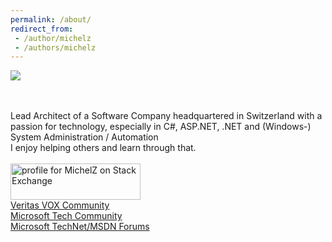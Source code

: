 ```yaml
---
permalink: /about/
redirect_from:
 - /author/michelz
 - /authors/michelz
---
```

<img src="https://www.gravatar.com/avatar/a2ba30975134053b3baf7b8e3dd82499?s=128" /><br />
<a href="https://twitter.com/MichelZ82" target="_blank"><i class="fa fa-twitter-square" aria-hidden="true" style="font-size: 200%; padding-right: 20px;"></i></a> <a href="https://www.linkedin.com/in/michelzehnder" target="_blank"><i class="fa fa-linkedin-square" aria-hidden="true" style="font-size: 200%; padding-right: 20px;"></i></a> <a href="https://www.github.com/michelz" target="_blank"><i class="fa fa-github-square" aria-hidden="true" style="font-size: 200%;"></i></a> <br />

Lead Architect of a Software Company headquartered in Switzerland with a passion for technology, especially in C#, ASP.NET, .NET and (Windows-) System Administration / Automation <br />
I enjoy helping others and learn through that. 
<br /><br />
<a href="https://stackexchange.com/users/1384929/michelz" target="_blank"><img src="https://stackexchange.com/users/flair/1384929.png" width="208" height="58" alt="profile for MichelZ on Stack Exchange" title="profile for MichelZ on Stack Exchange" /></a><br />
<a href="https://vox.veritas.com/t5/user/viewprofilepage/user-id/112961" target="_blank">Veritas VOX Community</a><br />
<a href="https://techcommunity.microsoft.com/t5/user/viewprofilepage/user-id/203404" target="_blank">Microsoft Tech Community</a><br />
<a href="https://social.msdn.microsoft.com/Profile/michelz" target="_blank">Microsoft TechNet/MSDN Forums</a>